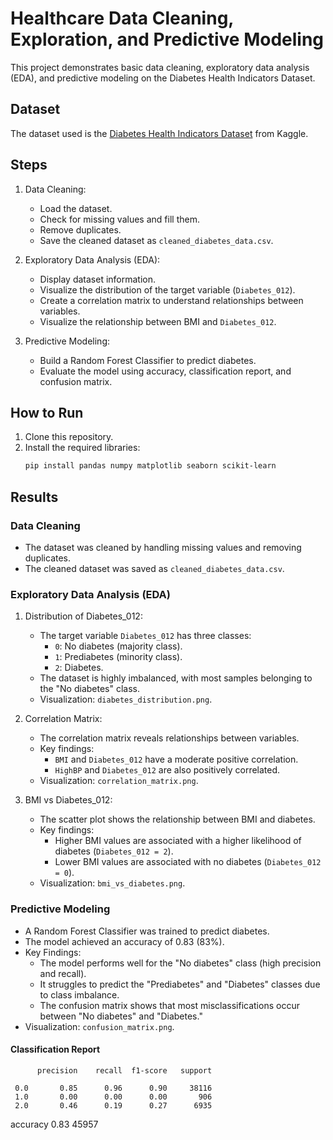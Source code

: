 # Healthcare Data Cleaning, Exploration, and Predictive Modeling

This project demonstrates basic data cleaning, exploratory data analysis (EDA), and predictive modeling on the Diabetes Health Indicators Dataset.

## Dataset
The dataset used is the [Diabetes Health Indicators Dataset](https://www.kaggle.com/datasets/alexteboul/diabetes-health-indicators-dataset) from Kaggle.

## Steps
1. Data Cleaning:
   - Load the dataset.
   - Check for missing values and fill them.
   - Remove duplicates.
   - Save the cleaned dataset as `cleaned_diabetes_data.csv`.

2. Exploratory Data Analysis (EDA):
   - Display dataset information.
   - Visualize the distribution of the target variable (`Diabetes_012`).
   - Create a correlation matrix to understand relationships between variables.
   - Visualize the relationship between BMI and `Diabetes_012`.

3. Predictive Modeling:
   - Build a Random Forest Classifier to predict diabetes.
   - Evaluate the model using accuracy, classification report, and confusion matrix.

## How to Run
1. Clone this repository.
2. Install the required libraries:
   ```bash
   pip install pandas numpy matplotlib seaborn scikit-learn
## Results

### Data Cleaning
- The dataset was cleaned by handling missing values and removing duplicates.
- The cleaned dataset was saved as `cleaned_diabetes_data.csv`.

### Exploratory Data Analysis (EDA)
1. Distribution of Diabetes_012:
   - The target variable `Diabetes_012` has three classes:
     - `0`: No diabetes (majority class).
     - `1`: Prediabetes (minority class).
     - `2`: Diabetes.
   - The dataset is highly imbalanced, with most samples belonging to the "No diabetes" class.
   - Visualization: `diabetes_distribution.png`.

2. Correlation Matrix:
   - The correlation matrix reveals relationships between variables.
   - Key findings:
     - `BMI` and `Diabetes_012` have a moderate positive correlation.
     - `HighBP` and `Diabetes_012` are also positively correlated.
   - Visualization: `correlation_matrix.png`.

3. BMI vs Diabetes_012:
   - The scatter plot shows the relationship between BMI and diabetes.
   - Key findings:
     - Higher BMI values are associated with a higher likelihood of diabetes (`Diabetes_012 = 2`).
     - Lower BMI values are associated with no diabetes (`Diabetes_012 = 0`).
   - Visualization: `bmi_vs_diabetes.png`.

### Predictive Modeling
- A Random Forest Classifier was trained to predict diabetes.
- The model achieved an accuracy of 0.83 (83%).
- Key Findings:
  - The model performs well for the "No diabetes" class (high precision and recall).
  - It struggles to predict the "Prediabetes" and "Diabetes" classes due to class imbalance.
  - The confusion matrix shows that most misclassifications occur between "No diabetes" and "Diabetes."
- Visualization: `confusion_matrix.png`.

#### Classification Report
          precision    recall  f1-score   support

     0.0       0.85      0.96      0.90     38116
     1.0       0.00      0.00      0.00       906
     2.0       0.46      0.19      0.27      6935

accuracy                           0.83     45957
